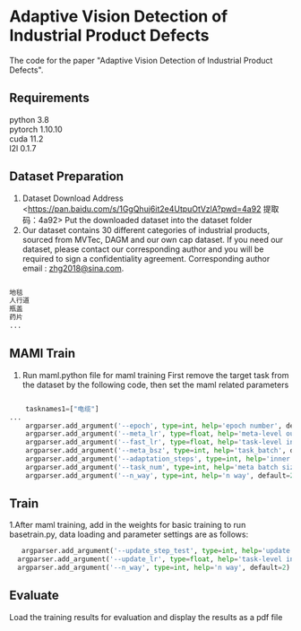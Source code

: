# Adaptive Vision Detection of Industrial Product Defects
The code for the paper "Adaptive Vision Detection of Industrial Product Defects".
## Requirements
python 3.8 <br>
pytorch 1.10.10 <br>
cuda 11.2 <br>
l2l 0.1.7
## Dataset Preparation
1. Dataset Download Address <https://pan.baidu.com/s/1GgQhuj6it2e4UtpuOtVzlA?pwd=4a92 
提取码：4a92> Put the downloaded dataset into the dataset folder <br>
2. Our dataset contains 30 different categories of industrial products, sourced from MVTec, DAGM and our own cap dataset. 
If you need our dataset, please contact our corresponding author and you will be required to sign a confidentiality agreement.
Corresponding author email : zhg2018@sina.com.
  ```python
  
  地毯
  人行道
  瓶盖
  药片
  ...
  ```

## MAMl Train
1. Run maml.python file for maml training First remove the target task from the dataset by the following code, then set the maml related parameters
```python

    tasknames1=["电缆"]
...
    argparser.add_argument('--epoch', type=int, help='epoch number', default=1000)
    argparser.add_argument('--meta_lr', type=float, help='meta-level outer learning rate', default=0.001)
    argparser.add_argument('--fast_lr', type=float, help='task-level inner update learning rate', default=1e-5)
    argparser.add_argument('--meta_bsz', type=int, help='task_batch', default=1)
    argparser.add_argument('--adaptation_steps', type=int, help='inner loop iter', default=1)
    argparser.add_argument('--task_num', type=int, help='meta batch size, namely task num', default=29)
    argparser.add_argument('--n_way', type=int, help='n way', default=2)
```
## Train
1.After maml training, add in the weights for basic training to run basetrain.py, data loading and parameter settings are as follows:
  ```python
     argparser.add_argument('--update_step_test', type=int, help='update steps for finetunning', default=2000)
    argparser.add_argument('--update_lr', type=float, help='task-level inner update learning rate', default=1e-5)
    argparser.add_argument('--n_way', type=int, help='n way', default=2)
  ```
## Evaluate
Load the training results for evaluation and display the results as a pdf file
